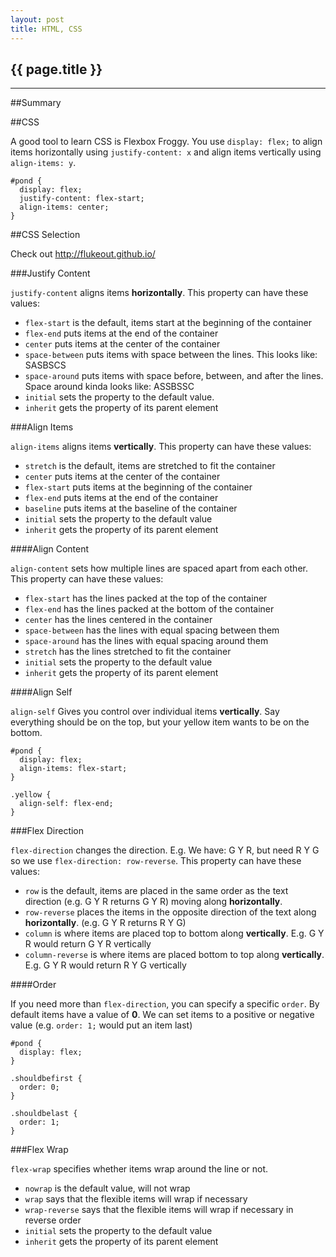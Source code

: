 ```yaml
---
layout: post
title: HTML, CSS
---
```


## {{ page.title }}


- - - -

##<a id="summary">Summary</a>

##<a id="css">CSS</a>

A good tool to learn CSS is Flexbox Froggy.  You use `display: flex;` to align items horizontally using `justify-content: x` and align items vertically using `align-items: y`.

    #pond {
      display: flex;
      justify-content: flex-start;
      align-items: center;
    }

##<a id="css-selection">CSS Selection</a>

Check out http://flukeout.github.io/

###<a id="display-flex-with-justify-content">Justify Content</a>

`justify-content` aligns items __horizontally__.  This property can have these values:

*  `flex-start` is the default, items start at the beginning of the container
*  `flex-end` puts items at the end of the container
*  `center` puts items at the center of the container
*  `space-between` puts items with space between the lines.  This looks like: SASBSCS
*  `space-around` puts items with space before, between, and after the lines.  Space around kinda looks like: ASSBSSC  
*  `initial` sets the property to the default value.
*  `inherit` gets the property of its parent element


###<a id="display-flex-with-align-items">Align Items</a>

`align-items` aligns items __vertically__.  This property can have these values:

*  `stretch` is the default, items are stretched to fit the container
*  `center` puts items at the center of the container
*  `flex-start` puts items at the beginning of the container
*  `flex-end` puts items at the end of the container
*  `baseline` puts items at the baseline of the container
*  `initial` sets the property to the default value
*  `inherit` gets the property of its parent element

####<a id="display-flex-with-align-content">Align Content</a>

`align-content` sets how multiple lines are spaced apart from each other.  This property can have these values:

*  `flex-start` has the lines packed at the top of the container
*  `flex-end` has the lines packed at the bottom of the container
*  `center` has the lines centered in the container
*  `space-between` has the lines with equal spacing between them
*  `space-around` has the lines with equal spacing around them
*  `stretch` has the lines stretched to fit the container
*  `initial` sets the property to the default value
*  `inherit` gets the property of its parent element

####<a id="display-flex-with-align-items">Align Self</a>

`align-self` Gives you control over individual items __vertically__.  Say everything should be on the top, but your yellow item wants to be on the bottom.

    #pond {
      display: flex;
      align-items: flex-start;
    }
    
    .yellow {
      align-self: flex-end;    
    }    

###<a id="display-flex-with-flex-direction">Flex Direction</a>

`flex-direction` changes the direction.  E.g. We have: G Y R, but need R Y G so we use `flex-direction: row-reverse`.  This property can have these values:

*  `row` is the default, items are placed in the same order as the text direction (e.g. G Y R returns G Y R) moving along __horizontally__.
*  `row-reverse` places the items in the opposite direction of the text along __horizontally__.  (e.g. G Y R returns R Y G)
*  `column` is where items are placed top to bottom along __vertically__.  E.g. G Y R would return G Y R vertically
*  `column-reverse` is where items are placed bottom to top along __vertically__.  E.g. G Y R would return R Y G  vertically

####<a id="display-flex-with-order">Order</a>

If you need more than `flex-direction`, you can specify a specific `order`.  By default items have a value of __0__.  We can set items to a positive or negative value (e.g. `order: 1;` would put an item last)

    #pond {
      display: flex;
    }
    
    .shouldbefirst {
      order: 0;
    }
    
    .shouldbelast {
      order: 1;
    }    

###<a id="display-flex-with-flex-wrap">Flex Wrap</a>

`flex-wrap` specifies whether items wrap around the line or not.

*  `nowrap` is the default value, will not wrap
*  `wrap` says that the flexible items will wrap if necessary
*  `wrap-reverse` says that the flexible items will wrap if necessary in reverse order
*  `initial` sets the property to the default value
*  `inherit` gets the property of its parent element

